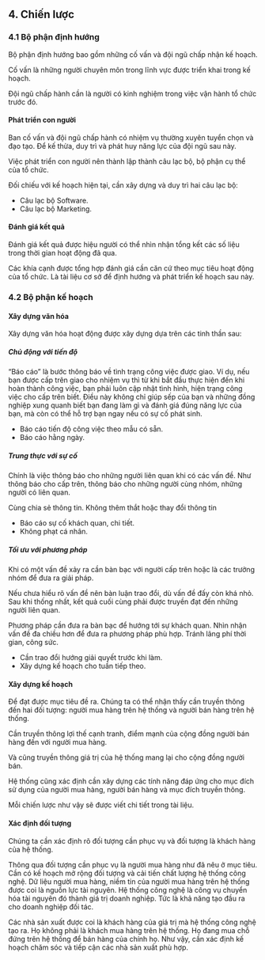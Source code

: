 ## 4. Chiến lược

### 4.1 Bộ phận định hướng

Bộ phận định hướng bao gồm những cố vấn và đội ngũ chấp nhận kế hoạch.

Cố vấn là những người chuyên môn trong lĩnh vực được triển khai trong kế hoạch.

Đội ngũ chấp hành cần là người có kinh nghiệm trong việc vận hành tổ chức trước đó.

#### Phát triển con người

Ban cố vấn và đội ngũ chấp hành có nhiệm vụ thường xuyên tuyển chọn và đạo tạo. Để kế thừa, duy trì và phát huy năng lực
của đội ngũ sau này.

Việc phát triển con người nên thành lập thành câu lạc bộ, bộ phận cụ thể của tổ chức.

Đối chiếu với kế hoạch hiện tại, cần xây dựng và duy trì hai câu lạc bộ:

- Câu lạc bộ Software.
- Câu lạc bộ Marketing.

#### Đánh giá kết quả

Đánh giá kết quả được hiệu người có thể nhìn nhận tổng kết các số liệu trong thời gian hoạt động đã qua.

Các khía cạnh được tổng hợp đánh giá cần căn cứ theo mục tiêu hoạt động của tổ chức. Là tài liệu cơ sở để định hướng và
phát triển kế hoạch sau này.

### 4.2 Bộ phận kế hoạch

#### Xây dựng văn hóa

Xây dựng văn hóa hoạt động được xây dựng dựa trên các tinh thần sau:

##### Chủ động với tiến độ

“Báo cáo” là bước thông báo về tình trạng công việc được giao. Ví dụ, nếu bạn được cấp trên giao cho nhiệm vụ thì từ khi
bắt đầu thực hiện đến khi hoàn thành công việc, bạn phải luôn cập nhật tình hình, hiện trạng công việc cho cấp trên
biết. Điều này không chỉ giúp sếp của bạn và những đồng nghiệp xung quanh biết bạn đang làm gì và đánh giá đúng năng lực
của bạn, mà còn có thể hỗ trợ bạn ngay nếu có sự cố phát sinh.

- Báo cáo tiến độ công việc theo mẫu có sẵn.
- Báo cáo hằng ngày.

##### Trung thực với sự cố

Chính là việc thông báo cho những người liên quan khi có các vấn đề. Như thông báo cho cấp trên, thông báo cho những
người cùng nhóm, những người có liên quan.

Cùng chia sẻ thông tin. Không thêm thắt hoặc thay đổi thông tin

- Báo cáo sự cố khách quan, chi tiết.
- Không phạt cá nhân.

##### Tối ưu với phương pháp

Khi có một vấn đề xảy ra cần bàn bạc với người cấp trên hoặc là các trưởng nhóm để đưa ra giải pháp.

Nếu chưa hiểu rõ vấn đề nên bàn luận trao đổi, dù vấn đề đấy còn khá nhỏ. Sau khi thống nhất, kết quả cuối cùng phải
được truyền đạt đến những người liên quan.

Phương pháp cần đưa ra bàn bạc để hướng tới sự khách quan. Nhìn nhận vấn đề đa chiều hơn để đưa ra phương pháp phù hợp.
Tránh lãng phí thời gian, công sức.

- Cần trao đổi hướng giải quyết trước khi làm.
- Xây dựng kế hoạch cho tuần tiếp theo.

#### Xây dựng kế hoạch

Để đạt được mục tiêu đề ra. Chúng ta có thể nhận thấy cần truyền thông đến hai đối tượng: người mua hàng trên hệ thống
và người bán hàng trên hệ thống.

Cần truyền thông lợi thế cạnh tranh, điểm mạnh của cộng đồng người bán hàng đến với người mua hàng.

Và cũng truyền thông giá trị của hệ thống mang lại cho cộng đồng người bán.

Hệ thống cũng xác định cần xây dựng các tính năng đáp ứng cho mục đích sử dụng của người mua hàng, người bán hàng và mục
đích truyền thông.

Mỗi chiến lược như vậy sẽ được viết chi tiết trong tài liệu.

#### Xác định đối tượng

Chúng ta cần xác định rõ đối tượng cần phục vụ và đối tượng là khách hàng của hệ thống.

Thông qua đối tượng cần phục vụ là người mua hàng như đã nêu ở mục tiêu. Cần có kế hoạch mở rộng đối tượng và cải tiến
chất lượng hệ thống công nghệ. Dữ liệu người mua hàng, niềm tin của người mua hàng trên hệ thống được coi là nguồn lực
tài nguyên. Hệ thống công nghệ là công vụ chuyển hóa tài nguyên đó thành giá trị doanh nghiệp. Tức là khả năng tạo đầu
ra cho doanh nghiệp đối tác.

Các nhà sản xuất được coi là khách hàng của giá trị mà hệ thống công nghệ tạo ra. Họ không phải là khách mua hàng trên
hệ thống. Họ đang mua chỗ đứng trên hệ thống để bán hàng của chính họ. Như vậy, cần xác định kế hoạch chăm sóc và tiếp
cận các nhà sản xuất phù hợp.
